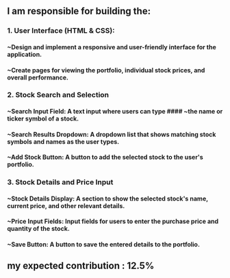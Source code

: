 ## I am responsible for building the:

### 1.  User Interface (HTML & CSS):
#### ~Design and implement a responsive and user-friendly interface for the application.
#### ~Create pages for viewing the portfolio, individual stock prices, and overall performance.
### 2. Stock Search and Selection 
#### ~Search Input Field: A text input where users can type #### ~the name or ticker symbol of a stock.
#### ~Search Results Dropdown: A dropdown list that shows matching stock symbols and names as the user types.
#### ~Add Stock Button: A button to add the selected stock to the user's portfolio.

### 3. Stock Details and Price Input
#### ~Stock Details Display: A section to show the selected stock's name, current price, and other relevant details.
#### ~Price Input Fields: Input fields for users to enter the purchase price and quantity of the stock.
#### ~Save Button: A button to save the entered details to the portfolio.

## my expected contribution :  12.5%
